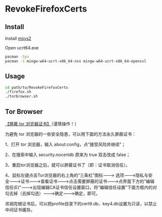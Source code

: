 # RevokeFirefoxCerts

## Install

Install [msys2](https://www.msys2.org/)

Open ucrt64.exe

```bash
pacman -Syu
pacman -S mingw-w64-ucrt-x86_64-nss mingw-w64-ucrt-x86_64-openssl
```
## Usage

```bash
cd path/to/RevokeFirefoxCerts
./firefox.sh
./torbrowser.sh
```
## Tor Browser

[【屏蔽 tor 浏览器证书】](https://t.me/s/tg_InternetSecurity/711?q=%23Tor)（谨慎操作！）

为避免 tor 浏览器的一些安全隐患，可以用下面的方法永久屏蔽证书：

1、打开 tor 浏览器，输入 about:config，点“接受风险并继续”；

2、在搜索中输入 security.nocertdb 原来为 true 双击改成 false；

3、重启tor浏览器之后，就可以屏蔽证书了（即：证书取消信任）。

4、鼠标左键点击Tor浏览器的右上角的“三条杠”图标---> 选项--->隐私与安全--->证书--->查看证书--->点击需要屏蔽的证书--->点界面下方的”编辑信任(E)"--->出现编辑CA证书信任设置窗口，将“编辑信任设置”下面方框内的对勾去掉（去掉勾选）--->确定--->确定，即可。

吊销完根证书后，可以把profile目录下的cert9.db、key4.db设置为只读，以禁止中间证书缓存。
